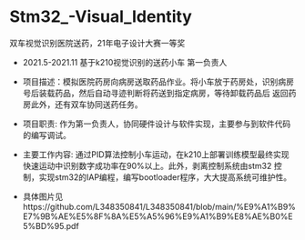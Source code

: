 # Stm32_-Visual_Identity
双车视觉识别医院送药，21年电子设计大赛一等奖

- 2021.5-2021.11 基于k210视觉识别的送药小车 第一负责人 
- 项目描述：模拟医院药房向病房送取药品作业。将小车放于药房处，识别病房号后装载药品，然后自动寻迹判断将药送到指定病房，等待卸载药品后 返回药房此外，还有双车协同送药任务。 
- 项目职责: 作为第一负责人，协同硬件设计与软件实现，主要参与到软件代码的编写调试。 
- 主要工作内容: 通过PID算法控制小车运动，在k210上部署训练模型最终实现快速运动中识别数字成功率在90%以上。此外，剥离控制系统由stm32 控制，实现stm32的IAP编程，编写bootloader程序，大大提高系统可维护性。 

- 具体图片见https://github.com/L348350841/L348350841/blob/main/%E9%A1%B9%E7%9B%AE%E5%8F%8A%E5%A5%96%E9%A1%B9%E8%AE%B0%E5%BD%95.pdf